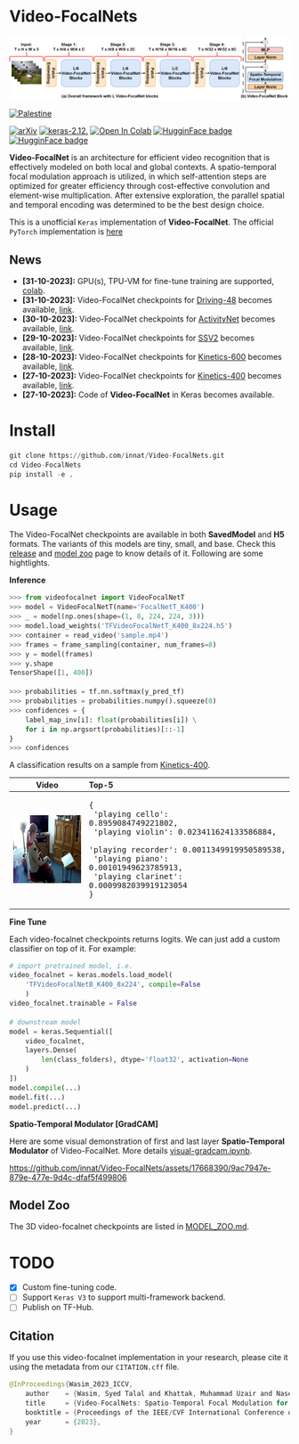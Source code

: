 # Video-FocalNets

![](./assets/overall_architecture.png)

[![Palestine](https://img.shields.io/badge/Free-Palestine-white?labelColor=green)](https://twitter.com/search?q=%23FreePalestine&src=typed_query)

[![arXiv](https://img.shields.io/badge/arXiv-2307.06947-darkred)](https://arxiv.org/abs/2307.06947) [![keras-2.12.](https://img.shields.io/badge/keras-2.12-darkred)]([?](https://img.shields.io/badge/keras-2.12-darkred)) [![Open In Colab](https://colab.research.google.com/assets/colab-badge.svg)](https://colab.research.google.com/drive/1fudyFyjxpoH4JGoPpuUA6PfEq0VChtT0?usp=sharing) [![HugginFace badge](https://img.shields.io/badge/🤗%20Hugging%20Face-Spaces-yellow.svg)](https://huggingface.co/spaces/innat/Video-FocalNet) [![HugginFace badge](https://img.shields.io/badge/🤗%20Hugging%20Face-Hub-yellow.svg)](https://github.com/innat/Video-FocalNets)


**Video-FocalNet** is an architecture for efficient video recognition that is effectively modeled on both local and global contexts. A spatio-temporal focal modulation approach is utilized, in which self-attention steps are optimized for greater efficiency through cost-effective convolution and element-wise multiplication. After extensive exploration, the parallel spatial and temporal encoding was determined to be the best design choice.

This is a unofficial `Keras` implementation of **Video-FocalNet**. The official `PyTorch` implementation is [here](https://github.com/TalalWasim/Video-FocalNets)

## News
- **[31-10-2023]:** GPU(s), TPU-VM for fine-tune training are supported, [colab](https://github.com/innat/Video-FocalNets/blob/main/notebooks/video_focalnet_video_classification.ipynb).
- **[31-10-2023]:**  Video-FocalNet checkpoints for [Driving-48](http://www.svcl.ucsd.edu/projects/resound/dataset.html) becomes available, [link](https://github.com/innat/Video-FocalNets/releases/tag/v1.0).
- **[30-10-2023]:**  Video-FocalNet checkpoints for [ActivityNet](http://activity-net.org/) becomes available, [link](https://github.com/innat/Video-FocalNets/releases/tag/v1.0).
- **[29-10-2023]:**  Video-FocalNet checkpoints for [SSV2](https://developer.qualcomm.com/software/ai-datasets/something-something) becomes available, [link](https://github.com/innat/Video-FocalNets/releases/tag/v1.0).
- **[28-10-2023]:**  Video-FocalNet checkpoints for [Kinetics-600](https://paperswithcode.com/dataset/kinetics-600) becomes available, [link](https://github.com/innat/Video-FocalNets/releases/tag/v1.0).
- **[27-10-2023]:**  Video-FocalNet checkpoints for [Kinetics-400](https://paperswithcode.com/dataset/kinetics-400-1) becomes available, [link](https://github.com/innat/Video-FocalNets/releases/tag/v1.0).
- **[27-10-2023]:**  Code of **Video-FocalNet** in Keras becomes available.


# Install

```python
git clone https://github.com/innat/Video-FocalNets.git
cd Video-FocalNets
pip install -e . 
```

# Usage

The Video-FocalNet checkpoints are available in both **SavedModel** and **H5** formats. The variants of this models are tiny, small, and base. Check this [release](https://github.com/innat/Video-FocalNets/releases/tag/v1.0) and [model zoo](MODEL_ZOO.md) page to know details of it. Following are some hightlights.

**Inference**

```python
>>> from videofocalnet import VideoFocalNetT
>>> model = VideoFocalNetT(name='FocalNetT_K400')
>>> _ = model(np.ones(shape=(1, 8, 224, 224, 3)))
>>> model.load_weights('TFVideoFocalNetT_K400_8x224.h5')
>>> container = read_video('sample.mp4')
>>> frames = frame_sampling(container, num_frames=8)
>>> y = model(frames)
>>> y.shape
TensorShape([1, 400])

>>> probabilities = tf.nn.softmax(y_pred_tf)
>>> probabilities = probabilities.numpy().squeeze(0)
>>> confidences = {
    label_map_inv[i]: float(probabilities[i]) \
    for i in np.argsort(probabilities)[::-1]
}
>>> confidences
```
A classification results on a sample from [Kinetics-400](https://www.deepmind.com/open-source/kinetics).

| Video                          | Top-5 |
|:------------------------------:|:-----|
| ![](./assets/view1.gif)        | <pre>{<br>    'playing cello': 0.8959084749221802,<br>    'playing violin': 0.023411624133586884,<br>    'playing recorder': 0.0011349919950589538,<br>    'playing piano': 0.00101949623785913,<br>    'playing clarinet': 0.0009982039919123054<br>}</pre> |


**Fine Tune**

Each video-focalnet checkpoints returns logits. We can just add a custom classifier on top of it. For example:

```python
# import pretrained model, i.e.
video_focalnet = keras.models.load_model(
    'TFVideoFocalNetB_K400_8x224', compile=False
    )
video_focalnet.trainable = False

# downstream model
model = keras.Sequential([
    video_focalnet,
    layers.Dense(
        len(class_folders), dtype='float32', activation=None
    )
])
model.compile(...)
model.fit(...)
model.predict(...)
```

**Spatio-Temporal Modulator [GradCAM]**

Here are some visual demonstration of first and last layer **Spatio-Temporal Modulator** of Video-FocalNet. More details [visual-gradcam.ipynb](https://github.com/innat/Video-FocalNets/blob/main/notebooks/visual_spatio_temporal_gradcam.ipynb).

https://github.com/innat/Video-FocalNets/assets/17668390/9ac7947e-879e-477e-9d4c-dfaf5f499806


## Model Zoo

The 3D video-focalnet checkpoints are listed in [MODEL_ZOO.md](MODEL_ZOO.md). 


# TODO
- [x] Custom fine-tuning code.
- [ ] Support `Keras V3` to support multi-framework backend.
- [ ] Publish on TF-Hub.

##  Citation

If you use this video-focalnet implementation in your research, please cite it using the metadata from our `CITATION.cff` file.

```swift
@InProceedings{Wasim_2023_ICCV,
    author    = {Wasim, Syed Talal and Khattak, Muhammad Uzair and Naseer, Muzammal and Khan, Salman and Shah, Mubarak and Khan, Fahad Shahbaz},
    title     = {Video-FocalNets: Spatio-Temporal Focal Modulation for Video Action Recognition},
    booktitle = {Proceedings of the IEEE/CVF International Conference on Computer Vision (ICCV)},
    year      = {2023},
}
```
